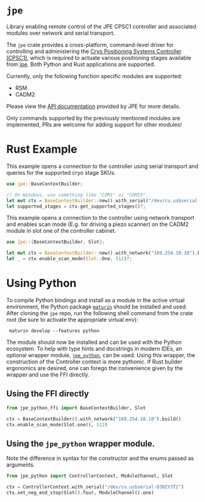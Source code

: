 
# `jpe`

Library enabling remote control of the JPE CPSC1 controller and associated modules over network and serial
transport.

The `jpe` crate provides a cross-platform, command-level driver for controlling and administering the [Cryo Positioning Systems Controller (CPSC1)](https://www.jpe-innovations.com/cryo-uhv-products/cryo-positioning-systems-controller/), which is required to actuate various positioning stages available from [jpe](https://www.jpe-innovations.com/).
Both Python and Rust applications are supported.

Currently, only the following function specific modules are supported:
* RSM
* CADM2

Please view the [API documentation](https://www.jpe-innovations.com/wp-content/uploads/CNP_MAN02_R05_Software-User-Manual.pdf)
provided by JPE for more details.

Only commands supported by the previously mentioned modules are implemented, PRs are welcome
for adding support for other modules!

# Rust Example
This example opens a connection to the controller using serial transport
and queries for the supported cryo stage SKUs.

```rust
use jpe::BaseContextBuilder;

// On Windows, use something like "COM1" or "COM15".
let mut ctx = BaseContextBuilder::new().with_serial("/dev/cu.usbserial-D30IYJT2").build()?;
let supported_stages = ctx.get_supported_stages()?;
```
This example opens a connection to the controller using network transport and
enables scan mode (E.g. for driving a piezo scanner) on the CADM2 module in slot one
of the controller cabinet.

```rust
use jpe::{BaseContextBuilder, Slot};

let mut ctx = BaseContextBuilder::new().with_network("169.254.10.10").build()?;
let _ = ctx.enable_scan_mode(Slot::One, 512)?;
```

 # Using Python
 To compile Python bindings and install as a module in the active virtual environment, the
 Python package [`maturin`](https://www.maturin.rs/) should be installed and used.
 After cloning the `jpe` repo, run the following shell command from the crate root
 (be sure to activate the appropriate virtual env):
```
 maturin develop --features python
```

 The module should now be installed and can be used with the Python ecosystem. To help with type hints
 and docstrings in modern IDEs, an optional wrapper module, [`jpe_python`](https://github.com/MazinLab/jpe_python),
 can be used. Using this wrapper, the construction of the Controller context is more pythonic. If Rust builder ergonomics are
  desired, one can forego the convenience given by the wrapper and use the FFI directly.

 ## Using the FFI directly
 ```python
 from jpe_python_ffi import BaseContextBuilder, Slot

 ctx = BaseContextBuilder().with_network("169.254.10.10").build()
 ctx.enable_scan_mode(Slot.one(), 512)
 ```

 ## Using the `jpe_python` wrapper module.
 Note the difference in syntax for the constructor and the enums passed as arguments.
 ```python
 from jpe_python import ControllerContext, ModuleChannel, Slot

 ctx = ControllerContext.with_serial("/dev/cu.usbserial-D30IYJT2")
 ctx.set_neg_end_stop(Slot().four, ModuleChannel().one)
 ```

